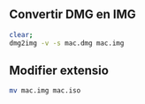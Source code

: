 ## Convertir DMG en IMG
```bash
clear;
dmg2img -v -s mac.dmg mac.img
```

## Modifier extensio
```bash
mv mac.img mac.iso
```
